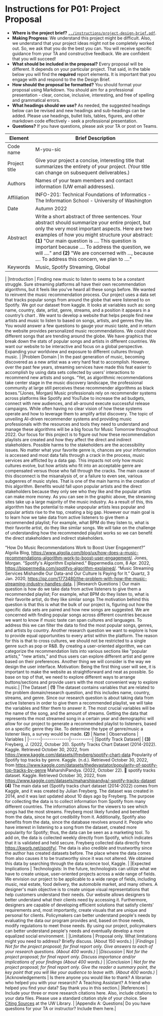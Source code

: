 # Instructions for P01: Project Proposal 

* **Where is the project brief?**  [`../instructions/project-design-brief.pdf`](../instructions/project-design-brief.pdf).
* **Making Progress**: We understand this project might be difficult. Also, we understand that your project ideas might not be completely worked out. So, we ask that you do the best you can. You will receive specific guidance from your TA and constructive feedback. We are confident that you will succeed! 
* **What should be included in the proposal?** Every proposal will be different. It depends on your particular project.  That said, in the table below you will find the **required** report elements.  It is important that you engage with and respond to the the Design Brief. 
* **How should the proposal be formatted?** You should format your proposal using Markdown. You should aim for a professional presentation - clear, concise, inclusive, interesting, and free of spelling and grammatical errors. 
* **What headings should we use?** As needed, the suggested headings below can be revised and new headings and sub-headings can be added. Please use headings, bullet lists, tables, figures, and other markdown code effectively - seek a professional presentation. 
* **Questions?** If you have questions, please ask your TA or post on Teams.

|Element | Brief Description|
|---------------| --------------
|Code name | M-you-sic | 
|Project title| Give your project a concise, interesting title that summarizes the entirety of your project. (Your title can change on subsequent deliverables.) |
|Authors | Names of your team members and contact information (UW email addresses). |
|Affiliation |  INFO-201: Technical Foundations of Informatics - The Information School - University of Washington |
|Date | Autumn 2022|
|Abstract | Write a short abstract of three sentences. Your abstract should summarize your entire project, but only the very most important aspects. Here are two examples of how you might structure your abstract: **(1)** "Our main question is .... This question is important because .... To address the question, we will ...." and **(2)** "We are concerned with ..., because .... To address this concern, we plan to ...." |
|Keywords | Music, Spotify Streaming, Global 
 |
|Introduction | Finding new music to listen to seems to be a constant struggle. Sure streaming platforms all have their own recommendation algorithms, but it feels like you've heard all these songs before. We wanted to reinvent the music recommendation process. Our project uses a data set that tracks popular songs from around the globe that were listened to on Spotify. We got our dataset from kaggle. It looks at variables such as: song name, country, date, artist, genre, streams, and a position it appears in a country’s chart . We want to develop a website that helps people find new artists and music to listen to based on songs, artists, and genres they like. You would answer a few questions to gauge your music taste, and in return the website provides personalized music recommendations. We could show different songs that are  trending around the globe. We have graphics that break down the stats of popular songs and artists in different countries. We want our website to be interactive and focus on a global perspective. Expanding your worldview and exposure to different cultures through music. |
|Problem Domain | In the past generation of music, becoming discovered as a new artist was a very hard feat to accomplish. However, over the past few years, streaming services have made this feat easier to accomplish by using data sets collected by users' interactions to recommend new artists and songs. “Yet, as algorithmic recommendations take center stage in the music discovery landscape, the professional community at large still perceives these recommender algorithms as black boxes.”(Jones, Morgan) Music professionals rely on recommender systems across platforms like Spotify and YouTube to increase the ad budgets, connect with new audiences, and all-around execute successful release campaigns. While often having no clear vision of how these systems operate and how to leverage them to amplify artist discovery. The topic of unveiling AI-driven recommender systems and providing music professionals with the resources and tools they need to understand and manage these algorithms will be a big focus for Music Tomorrow throughout 2022. Our focus for this project is to figure out how these recommendation playlists are created and how they affect the direct and indirect stakeholders. 
Possible harms to the stakeholders are the accessibility issues. No matter what your favorite genre is, chances are your information is accessed and most data falls through a crack in the process, music services are afflicted by a data gap. This impacts not only how music cultures evolve, but how artists who fit into an acceptable genre are compensated versus those who fall through the cracks. The main cause of this disconnect is the misanalysis of, or a failure to even see, various subgenres of music styles. That is one of the main harms in the creation of this algorithm. 
Benefits would fall upon popular artists and the direct stakeholders because they only see who they like and the popular artists can make more money. As you can see in the graphic above, the streaming sites take up a large majority of the music industry. As a result of this, this algorithm has the potential to make unpopular artists less popular and popular artists rise to the top, creating a big gap. However our main goal is to learn how we take data from active listeners to give them a recommended playlist; For example, what BPM do they listen to, what is their favorite artist, do they like similar songs. We will take on the challenge of understanding how the recommended playlist works so we can benefit the direct stakeholders and indirect stakeholders.

“How Do Music Recommendations Work to Boost User Engagement?” Algolia Blog, https://www.algolia.com/blog/ux/how-does-a-music-recommendations-algorithm-work-to-boost-user-engagement/. 
Jones, Morgan. “Spotify's Algorithm Explained.” Bippermedia.com, 8 Apr. 2022, https://bippermedia.com/spotifys-algorithm-explained/. 
“Music Streaming Services Mishandle Our Data-and Our Culture Is Paying for It.” Quartz, 3 Jan. 2020, https://qz.com/1773480/the-problem-with-how-the-music-streaming-industry-handles-data. |
|Research Questions | Our main question is how do we take data from active listeners to give them a recommended playlist; For example, what BPM do they listen to, what is their favorite artist, do they like similar songs
The motivation behind this question is that this is what the bulk of our project is, figuring out how the specific data sets are paired and how new songs are suggested. We are concerned with finding popular songs across different countries because we want to know if music taste can span cultures and languages. To address this we can filter the data to find the most popular songs, genres, and artists by country. Another research question we want to explore is how to provide equal opportunities to every artist within the platform. The reason for this is that to cross cultures, we should not be restricted to a single genre such as pop or R&B. By creating a user-oriented algorithm, we can categorize the recommendation lists into various sections like "popular artists," "new artists," and thus users can explore different artist and genre based on their preferences. Another thing we will consider is the way we design the user interface.
Motivation: Being the first thing user will see, it is important to make the website as straightforward and neat as possible. So base on top of that, we need to explore different ways to arrange buttons/sections and provide users with the most convenient way to explore music.|
|The Dataset | **(1)** The dataset contains variables that are related to the problem domain/research question, and this includes name, country, streams, and genre. Since our research question is about taking data from active listeners in order to give them a recommended playlist, we will take the variables and filter them to answer it. The most crucial variables will be the name of the song, and the amount of streams. Getting the data that represents the most streamed song in a certain year and demographic will allow for our project to generate a recommended playlist to listeners, based on a specific genre they like. To determine the type of genre/music a listener likes, a survey would be made. 
**(2)** 
| Name | Observations | Variables |
|------|--------------|-----------|
|Spotify Track Dataset|
|
 **(3)** Freyberg, J. (2022, October 20). Spotify Tracks Chart Dataset (2014-2022). Kaggle. Retrieved October 30, 2022, from https://www.kaggle.com/datasets/jfreyberg/spotify-chart-data 
 Popularity of Spotify top tracks by genre. Kaggle. (n.d.). Retrieved October 30, 2022, from https://www.kaggle.com/datasets/thedevastator/popularity-of-spotify-top-tracks-by-genre 
MaharshiPandya. (2022, October 22). 🎹 spotify tracks dataset. Kaggle. Retrieved October 30, 2022, from https://www.kaggle.com/datasets/maharshipandya/-spotify-tracks-dataset 
 **(4)** The main data set (Spotify tracks chart dataset (2014-2022) comes from Kaggle, and it was created by Julian Freyberg. The dataset was created in 2014, and it was last updated about 10 days ago by Freyberg. The purpose for collecting the data is to collect information from Spotify from many different countries. The information allows for the viewers to see which songs had the most streams. Freyberg most likely funded and benefited from the data, since he got credibility from it. Additionally, Spotify also benefits from the data, since the database revolves around it. People who have interest in listening to a song from the dataset, created more popularity for Spotify; thus, the data can be seen as a marketing tool. To add on, the data is collected weekly directly from Spotify, which indicates that it is validated and held secure. Freyberg collected data directly from https://kworb.net/spotify/. The data is also credible and trustworthy since the author has created datasets before. The place where the data comes from also causes it to be trustworthy since it was not altered. We obtained this data by searching through the data science tool, Kaggle. 
 |
|Expected Implications | Technologists: In the future, technologists can utilize what we have to create unique, user-oriented projects across a wide range of fields. We envision our project to be applicable to a wide range of fields, including music, real estate, food delivery, the automobile market, and many others.
A designer's main objective is to create unique visual representations that help customers understand their needs. Our website allows designers to better understand what their clients need by accessing it. Furthermore, designers are capable of developing efficient solutions that satisfy clients' requirements and, most importantly, create visuals that are unique and personal for clients.
Policymakers can better understand people's needs by evaluating the data our program provides and, based on those needs, modify regulations to meet those needs. By using our project, policymakers can better understand people's needs and eventually develop a more equalized social environment. |
|Limitations | Proposal only. What limitations might you need to address? Briefly discuss. (About 150 words.) |
|_Findings_ | _Not for the project proposal; for final report only. Give answers to each of your research questions. (About 400 words.)_ |
|_Discussion_ | _Not for the project proposal; for final report only. Discuss importance and/or implications of your findings  (About 400 words.)_ |
|_Conclusion_ | _Not for the project proposal; for final report only. Give the reader a summary point, the key point that you will like your audience to leave with. (About 400 words.)_ |
|Acknowledgements | Is there anyone you would like to thank? A librarian who helped you with your research? A Teaching Assistant? A friend who helped you find your data? Say thank you in this section.|
|References | Include your three or more research citations here. Also, include citations to your data files. Please use a standard citation style of your choice.  See [Citing Sources](https://guides.lib.uw.edu/research/citations) at the UW Library. |
|Appendix A: Questions| Do you have questions for your TA or instructor?  Include them here.|
